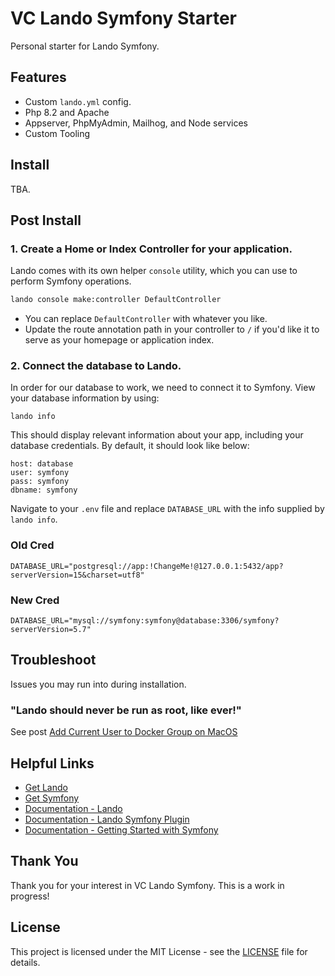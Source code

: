 # VC Lando Symfony Starter

Personal starter for Lando Symfony.

## Features

- Custom `lando.yml` config.
- Php 8.2 and Apache
- Appserver, PhpMyAdmin, Mailhog, and Node services
- Custom Tooling

## Install

TBA.

## Post Install

### 1. Create a Home or Index Controller for your application.

Lando comes with its own helper `console` utility, which you can use to perform Symfony operations.

```bash
lando console make:controller DefaultController
```

- You can replace `DefaultController` with whatever you like.  
- Update the route annotation path in your controller to `/` if you'd like it to serve as your homepage or application index.

### 2. Connect the database to Lando.

In order for our database to work, we need to connect it to Symfony.  View your database information by using:

```
lando info
```

This should display relevant information about your app, including your database credentials.  By default, it should look like below:

```
host: database
user: symfony
pass: symfony
dbname: symfony
```

Navigate to your `.env` file and replace `DATABASE_URL` with the info supplied by `lando info`.

### Old Cred

`DATABASE_URL="postgresql://app:!ChangeMe!@127.0.0.1:5432/app?serverVersion=15&charset=utf8"`

### New Cred

`DATABASE_URL="mysql://symfony:symfony@database:3306/symfony?serverVersion=5.7"
`

## Troubleshoot

Issues you may run into during installation.

### "Lando should never be run as root, like ever!"

See post [Add Current User to Docker Group on MacOS](https://stackoverflow.com/questions/70369278/how-to-add-the-current-user-to-the-docker-group-on-macos)

## Helpful Links

- [Get Lando](https://lando.dev/)
- [Get Symfony](https://symfony.com/)
- [Documentation - Lando](https://docs.lando.dev/)
- [Documentation - Lando Symfony Plugin](https://docs.lando.dev/symfony/)
- [Documentation - Getting Started with Symfony](https://symfony.com/doc/current/setup.html)

## Thank You

Thank you for your interest in VC Lando Symfony.  This is a work in progress!

## License

This project is licensed under the MIT License - see the [LICENSE](LICENSE) file for details.